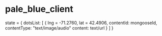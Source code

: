 # pale_blue_client

state = {
    dotsList: [
        {
        lng = -71.2760,
        lat = 42.4906,
        contentId: mongooseId,
        contentType: "text/image/audio"
        content: text/url
        }
    ]
}
